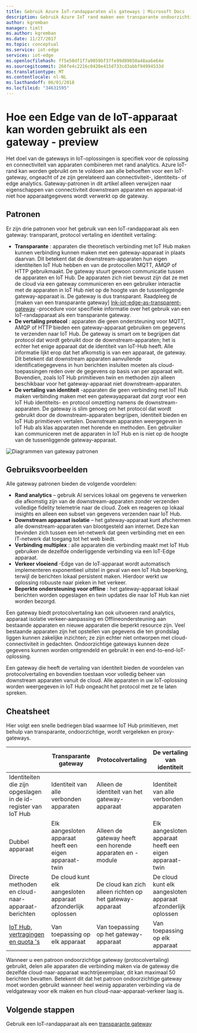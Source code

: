 ```yaml
---
title: Gebruik Azure IoT-randapparaten als gateways | Microsoft Docs
description: Gebruik Azure IoT rand maken een transparante ondoorzichtige of proxy-gatewayapparaat dat gegevens uit meerdere downstream apparaten verzendt naar de cloud of lokaal verwerkt.
author: kgremban
manager: timlt
ms.author: kgremban
ms.date: 11/27/2017
ms.topic: conceptual
ms.service: iot-edge
services: iot-edge
ms.openlocfilehash: ff5e50df1f7a9059bf37fe99d89050a48aa6e64e
ms.sourcegitcommit: 266fe4c2216c0420e415d733cd3abbf94994533d
ms.translationtype: MT
ms.contentlocale: nl-NL
ms.lasthandoff: 06/01/2018
ms.locfileid: "34631595"
---
```

# <a name="how-an-iot-edge-device-can-be-used-as-a-gateway---preview"></a>Hoe een Edge van de IoT-apparaat kan worden gebruikt als een gateway - preview

Het doel van de gateways in IoT-oplossingen is specifiek voor de oplossing en connectiviteit van apparaten combineren met rand analytics. Azure IoT-rand kan worden gebruikt om te voldoen aan alle behoeften voor een IoT-gateway, ongeacht of ze zijn gerelateerd aan connectiviteit-, identiteits- of edge analytics. Gateway-patronen in dit artikel alleen verwijzen naar eigenschappen van connectiviteit downstream apparaten en apparaat-id niet hoe apparaatgegevens wordt verwerkt op de gateway.

## <a name="patterns"></a>Patronen
Er zijn drie patronen voor het gebruik van een IoT-randapparaat als een gateway: transparant, protocol vertaling en identiteit vertaling:
* **Transparante** : apparaten die theoretisch verbinding met IoT Hub maken kunnen verbinding kunnen maken met een gateway-apparaat in plaats daarvan. Dit betekent dat de downstream-apparaten hun eigen identiteiten IoT Hub hebben en van de protocollen MQTT, AMQP of HTTP gebruikmaakt. De gateway stuurt gewoon communicatie tussen de apparaten en IoT Hub. De apparaten zich niet bewust zijn dat ze met de cloud via een gateway communiceren en een gebruiker interactie met de apparaten in IoT Hub niet op de hoogte van de tussenliggende gateway-apparaat is. De gateway is dus transparant. Raadpleeg de [maken van een transparante gateway] [ lnk-iot-edge-as-transparent-gateway] -procedure voor specifieke informatie over het gebruik van een IoT-randapparaat als een transparante gateway.
* **De vertaling protocol** : apparaten die geen ondersteuning voor MQTT, AMQP of HTTP bieden een gateway-apparaat gebruiken om gegevens te verzenden naar IoT Hub. De gateway is smart om te begrijpen dat protocol dat wordt gebruikt door de downstream-apparaten; het is echter het enige apparaat dat de identiteit van IoT-Hub heeft. Alle informatie lijkt erop dat het afkomstig is van een apparaat, de gateway. Dit betekent dat downstream apparaten aanvullende identificatiegegevens in hun berichten insluiten moeten als cloud-toepassingen reden over de gegevens op basis van per apparaat wilt. Bovendien, zoals IoT Hub primitieven twin en methoden zijn alleen beschikbaar voor het gateway-apparaat niet downstream-apparaten.
* **De vertaling van identiteit** -apparaten die geen verbinding met IoT Hub maken verbinding maken met een gatewayapparaat dat zorgt voor een IoT Hub identiteits- en protocol omzetting namens de downstream-apparaten. De gateway is slim genoeg om het protocol dat wordt gebruikt door de downstream-apparaten begrijpen, identiteit bieden en IoT Hub primitieven vertalen. Downstream apparaten weergegeven in IoT Hub als klas apparaten met horende en methoden. Een gebruiker kan communiceren met de apparaten in IoT Hub en is niet op de hoogte van de tussenliggende gateway-apparaat.

![Diagrammen van gateway patronen][1]

## <a name="use-cases"></a>Gebruiksvoorbeelden
Alle gateway patronen bieden de volgende voordelen:
* **Rand analytics** – gebruik AI services lokaal om gegevens te verwerken die afkomstig zijn van de downstream-apparaten zonder verzenden volledige fidelity telemetrie naar de cloud. Zoek en reageren op lokaal insights en alleen een subset van gegevens verzenden naar IoT Hub. 
* **Downstream apparaat isolatie** – het gateway-apparaat kunt afschermen alle downstream-apparaten van blootgesteld aan internet. Deze kan bevinden zich tussen een iet-netwerk dat geen verbinding met en een IT-netwerk dat toegang tot het web biedt. 
* **Verbinding multiplex** : alle apparaten die verbinding maakt met IoT Hub gebruiken de dezelfde onderliggende verbinding via een IoT-Edge apparaat.
* **Verkeer vloeiend** -Edge van de IoT-apparaat wordt automatisch implementeren exponentieel uitstel in geval van een IoT Hub beperking, terwijl de berichten lokaal persistent maken. Hierdoor werkt uw oplossing robuuste naar pieken in het verkeer.
* **Beperkte ondersteuning voor offline** : het gateway-apparaat lokaal berichten worden opgeslagen en twin updates die naar IoT Hub kan niet worden bezorgd.

Een gateway biedt protocolvertaling kan ook uitvoeren rand analytics, apparaat isolatie verkeer-aanpassing en Offlineondersteuning aan bestaande apparaten en nieuwe apparaten die beperkt resource zijn. Veel bestaande apparaten zijn het opstellen van gegevens die ten grondslag liggen kunnen zakelijke inzichten; ze zijn echter niet ontworpen met cloud-connectiviteit in gedachten. Ondoorzichtige gateways kunnen deze gegevens kunnen worden ontgrendeld en gebruikt in een end-to-end-IoT-oplossing.

Een gateway die heeft de vertaling van identiteit bieden de voordelen van protocolvertaling en bovendien toestaan voor volledig beheer van downstream apparaten vanuit de cloud. Alle apparaten in uw IoT-oplossing worden weergegeven in IoT Hub ongeacht het protocol met ze te laten spreken.

## <a name="cheat-sheet"></a>Cheatsheet
Hier volgt een snelle bedriegen blad waarmee IoT Hub primitieven, met behulp van transparante, ondoorzichtige, wordt vergeleken en proxy-gateways.

| &nbsp; | Transparante gateway | Protocolvertaling | De vertaling van identiteit |
|--------|-------------|--------|--------|
| Identiteiten die zijn opgeslagen in de id-register van IoT Hub | Identiteit van alle verbonden apparaten | Alleen de identiteit van het gateway-apparaat | Identiteit van alle verbonden apparaten |
| Dubbel apparaat | Elk aangesloten apparaat heeft een eigen apparaat-twin | Alleen de gateway heeft een horende apparaten en -module | Elk aangesloten apparaat heeft een eigen apparaat-twin |
| Directe methoden en cloud-naar-apparaat-berichten | De cloud kunt elk aangesloten apparaat afzonderlijk oplossen | De cloud kan zich alleen richten op het gateway-apparaat | De cloud kunt elk aangesloten apparaat afzonderlijk oplossen |
| [IoT Hub, vertragingen en quota 's][lnk-iothub-throttles-quotas] | Van toepassing op elk apparaat | Van toepassing op het gateway-apparaat | Van toepassing op elk apparaat |

Wanneer u een patroon ondoorzichtige gateway (protocolvertaling) gebruikt, delen alle apparaten die verbinding maken via de gateway die dezelfde cloud-naar-apparaat wachtrijexemplaar, dit kan maximaal 50 berichten bevatten. Betekent dit dat het patroon ondoorzichtige gateway moet worden gebruikt wanneer heel weinig apparaten verbinding via de veldgateway voor elk maken en hun cloud-naar-apparaat-verkeer laag is.

## <a name="next-steps"></a>Volgende stappen
Gebruik een IoT-randapparaat als een [transparante gateway][lnk-iot-edge-as-transparent-gateway] 

[lnk-iot-edge-as-transparent-gateway]: ./how-to-create-transparent-gateway.md
[lnk-iothub-throttles-quotas]: ../iot-hub/iot-hub-devguide-quotas-throttling.md

[1]: ./media/iot-edge-as-gateway/edge-as-gateway.png
